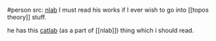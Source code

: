 #person 
src: [nlab](https://ncatlab.org/nlab/show/Andr%C3%A9+Joyal) 
I must read his works if I ever wish to go into [[topos theory]] stuff.

he has this [catlab](https://ncatlab.org/joyalscatlab/published/HomePage) (as a part of [[nlab]]) thing which i should read. 


